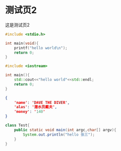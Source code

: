 # 测试页2

这是测试页2

```c
#include <stdio.h>

int main(void){
    printf("hello world\n");
    return 0;
}
```

```c++
#include <iostream>

int main(){
    std::cout<<"hello world"<<std::endl;
    return 0;
}
```

```json
{
    'name': 'DAVE THE DIVER',
    'alas': '潜水员戴夫',
    'money': '140'
}
```

```java
class Test{
    public static void main(int argc,char[] argv){
        System.out.println("hello 张三");
    }
}
```

